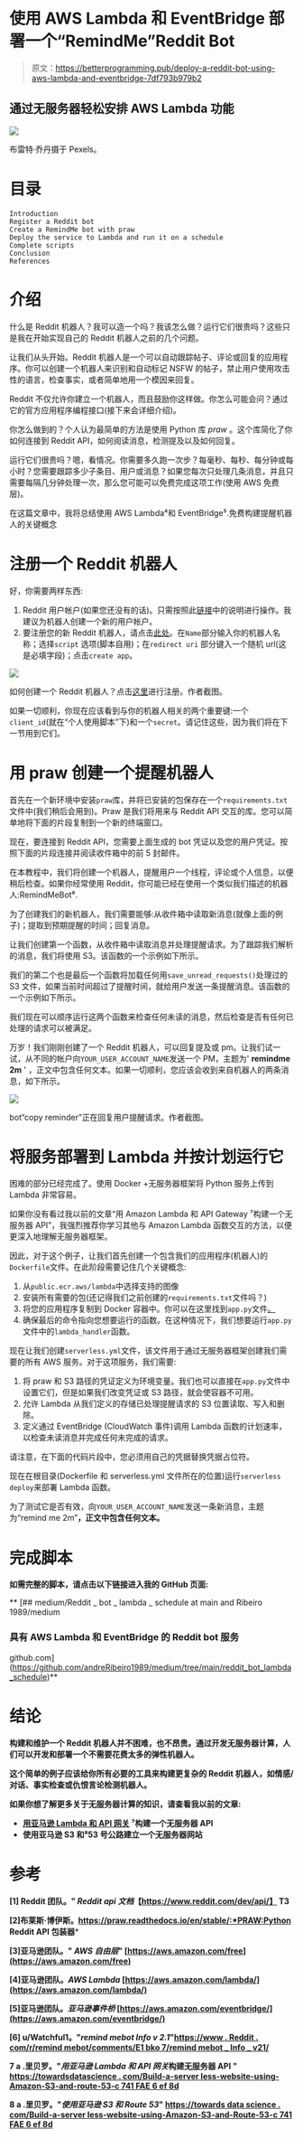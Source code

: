 # 使用 AWS Lambda 和 EventBridge 部署一个“RemindMe”Reddit Bot

> 原文：<https://betterprogramming.pub/deploy-a-reddit-bot-using-aws-lambda-and-eventbridge-7df793b979b2>

## 通过无服务器轻松安排 AWS Lambda 功能

![](img/abe295e51f6954c3159126870d8b2e1f.png)

布雷特·乔丹摄于 Pexels。

# 目录

```
Introduction
Register a Reddit bot
Create a RemindMe bot with praw
Deploy the service to Lambda and run it on a schedule
Complete scripts
Conclusion
References
```

# 介绍

什么是 Reddit 机器人？我可以造一个吗？我该怎么做？运行它们很贵吗？这些只是我在开始实现自己的 Reddit 机器人之前的几个问题。

让我们从头开始。Reddit 机器人是一个可以自动跟踪帖子、评论或回复的应用程序。你可以创建一个机器人来识别和自动标记 NSFW 的帖子，禁止用户使用攻击性的语言，检查事实，或者简单地用一个模因来回复。

Reddit 不仅允许你建立一个机器人，而且鼓励你这样做。你怎么可能会问？通过它的官方应用程序编程接口(接下来会详细介绍)。

你怎么做到的？个人认为最简单的方法是使用 Python 库 *praw* 。这个库简化了你如何连接到 Reddit API，如何阅读消息，检测提及以及如何回复。

运行它们很贵吗？嗯，看情况。你需要多久跑一次步？每毫秒、每秒、每分钟或每小时？您需要跟踪多少子条目、用户或消息？如果您每次只处理几条消息，并且只需要每隔几分钟处理一次，那么您可能可以免费完成这项工作(使用 AWS 免费层)。

在这篇文章中，我将总结使用 AWS Lambda⁴和 EventBridge⁵.免费构建提醒机器人的关键概念

# 注册一个 Reddit 机器人

好，你需要两样东西:

1.  Reddit 用户帐户(如果您还没有的话)。只需按照此[链接](https://www.reddit.com/register/)中的说明进行操作。我建议为机器人创建一个新的用户帐户。
2.  要注册您的新 Reddit 机器人，请点击[此处](https://ssl.reddit.com/prefs/apps/)。在`Name`部分输入你的机器人名称；选择`script` 选项(脚本自用)；在`redirect uri` 部分键入一个随机 url(这是必填字段)；点击`create app`。

![](img/6a19cb12dc3a51151b471bcff5683acb.png)

如何创建一个 Reddit 机器人？点击[这里](https://ssl.reddit.com/prefs/apps/)进行注册。作者截图。

如果一切顺利，你现在应该看到与你的机器人相关的两个重要键:一个`client_id`(就在“个人使用脚本”下)和一个`secret`。请记住这些，因为我们将在下一节用到它们。

# 用 praw 创建一个提醒机器人

首先在一个新环境中安装`praw`库，并将已安装的包保存在一个`requirements.txt`文件中(我们稍后会用到)。Praw 是我们将用来与 Reddit API 交互的库。您可以简单地将下面的片段复制到一个新的终端窗口。

现在，要连接到 Reddit API，您需要上面生成的 bot 凭证以及您的用户凭证。按照下面的片段连接并阅读收件箱中的前 5 封邮件。

在本教程中，我们将创建一个机器人，提醒用户一个线程，评论或个人信息，以便稍后检查。如果你经常使用 Reddit，你可能已经在使用一个类似我们描述的机器人:RemindMeBot⁶.

为了创建我们的新机器人，我们需要能够:从收件箱中读取新消息(就像上面的例子)；提取到预期提醒的时间；回复消息。

让我们创建第一个函数，从收件箱中读取消息并处理提醒请求。为了跟踪我们解析的消息，我们将使用 S3。该函数的一个示例如下所示。

我们的第二个也是最后一个函数将加载任何用`save_unread_requests()`处理过的 S3 文件，如果当前时间超过了提醒时间，就给用户发送一条提醒消息。该函数的一个示例如下所示。

我们现在可以顺序运行这两个函数来检查任何未读的消息，然后检查是否有任何已处理的请求可以被满足。

万岁！我们刚刚创建了一个 Reddit 机器人，可以回复提及或 pm。让我们试一试，从不同的帐户向`YOUR_USER_ACCOUNT_NAME`发送一个 PM，主题为' **remindme 2m** ' ，正文中包含任何文本。如果一切顺利，您应该会收到来自机器人的两条消息，如下所示。

![](img/fddefb546725515989debb0370d84d0c.png)

bot“copy reminder”正在回复用户提醒请求。作者截图。

# 将服务部署到 Lambda 并按计划运行它

困难的部分已经完成了。使用 Docker +无服务器框架将 Python 服务上传到 Lambda 非常容易。

如果你没有看过我以前的文章“用 Amazon Lambda 和 API Gateway ⁷构建一个无服务器 API”，我强烈推荐你学习其他与 Amazon Lambda 函数交互的方法，以便更深入地理解无服务器框架。

因此，对于这个例子，让我们首先创建一个包含我们的应用程序(机器人)的`Dockerfile`文件。在此阶段需要记住几个关键概念:

1.  从`public.ecr.aws/lambda`中选择支持的图像
2.  安装所有需要的包(还记得我们之前创建的`requirements.txt`文件吗？)
3.  将您的应用程序复制到 Docker 容器中。你可以在这里找到`app.py`文件[。](https://github.com/andreRibeiro1989/medium/blob/main/reddit_bot_lambda_schedule/app/app.py)
4.  确保最后的命令指向您想要运行的函数。在这种情况下，我们想要运行`app.py`文件中的`lambda_handler`函数。

现在让我们创建`serverless.yml`文件，该文件用于通过无服务器框架创建我们需要的所有 AWS 服务。对于这项服务，我们需要:

1.  将 praw 和 S3 路径的凭证定义为环境变量。我们也可以直接在`app.py`文件中设置它们，但是如果我们改变凭证或 S3 路径，就会使容器不可用。
2.  允许 Lambda 从我们定义的存储已处理提醒请求的 S3 位置读取、写入和删除。
3.  定义通过 EventBridge (CloudWatch 事件)调用 Lambda 函数的计划速率，以检查未读消息并完成任何未完成的请求。

请注意，在下面的代码片段中，您必须用自己的凭据替换凭据占位符。

现在在根目录(Dockerfile 和 serverless.yml 文件所在的位置)运行`serverless deploy`来部署 Lambda 函数。

为了测试它是否有效，向`YOUR_USER_ACCOUNT_NAME`发送一条新消息，主题为“remind me 2m”**，正文中包含任何文本。**

# **完成脚本**

**如需完整的脚本，请点击以下链接进入我的 GitHub 页面:**

**[](https://github.com/andreRibeiro1989/medium/tree/main/reddit_bot_lambda_schedule) [## medium/Reddit _ bot _ lambda _ schedule at main and Ribeiro 1989/medium

### 具有 AWS Lambda 和 EventBridge 的 Reddit bot 服务

github.com](https://github.com/andreRibeiro1989/medium/tree/main/reddit_bot_lambda_schedule)** 

# **结论**

**构建和维护一个 Reddit 机器人并不困难，也不昂贵。通过开发无服务器计算，人们可以开发和部署一个不需要花费太多的弹性机器人。**

**这个简单的例子应该给你所有必要的工具来构建更复杂的 Reddit 机器人，如情感/对话、事实检查或仇恨言论检测机器人。**

**如果你想了解更多关于无服务器计算的知识，请查看我以前的文章:**

*   **[用亚马逊 Lambda 和 API 网关](https://towardsdatascience.com/build-a-serverless-api-with-amazon-lambda-and-api-gateway-dfd688510436) ⁷构建一个无服务器 API**
*   **使用亚马逊 S3 和⁸53 号公路建立一个无服务器网站**

# **参考**

**[1] Reddit 团队。" *Reddit api 文档*【https://www.reddit.com/dev/api/】
T3**

**[2]布莱斯·博伊斯。https://praw.readthedocs.io/en/stable/:*PRAW:Python Reddit API 包装器*** 

**[3]亚马逊团队。" *AWS 自由层*"
[https://aws.amazon.com/free](https://aws.amazon.com/free)**

**[4]亚马逊团队。*AWS Lambda*
[https://aws.amazon.com/lambda/](https://aws.amazon.com/lambda/)**

**[5]亚马逊团队。*亚马逊事件桥*
[https://aws.amazon.com/eventbridge/](https://aws.amazon.com/eventbridge/)**

**[6] u/Watchful1。"*remind mebot Info v 2.1*"[https://www . Reddit . com/r/remind mebot/comments/E1 bko 7/remind mebot _ Info _ v21/](https://www.reddit.com/r/RemindMeBot/comments/e1bko7/remindmebot_info_v21/)**

**7 a .里贝罗。"*用亚马逊 Lambda 和 API 网关*构建无服务器 API "
[https://towardsdatascience . com/Build-a-server less-website-using-Amazon-S3-and-route-53-c 741 FAE 6 ef 8d](https://towardsdatascience.com/build-a-serverless-api-with-amazon-lambda-and-api-gateway-dfd688510436)**

**8 a .里贝罗。"*使用亚马逊 S3 和 Route 53*"
[https://towards data science . com/Build-a-server less-website-using-Amazon-S3-and-Route-53-c 741 FAE 6 ef 8d](https://towardsdatascience.com/build-a-serverless-website-using-amazon-s3-and-route-53-c741fae6ef8d)**